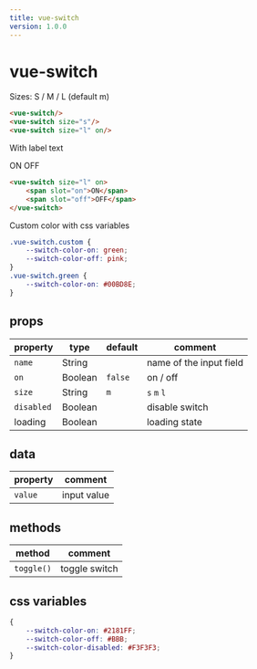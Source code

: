 ```yaml
---
title: vue-switch
version: 1.0.0
---
```

<style scoped lang='stylus'>
.vue-switch.custom
    --switch-color-on green
    --switch-color-off pink
.vue-switch.green
    --switch-color-on #00BD8E
</style>

# vue-switch
<Badge :text="$page.frontmatter.version"/>

<vp-holder>
Sizes: S / M / L (default m)

<vue-switch/>
<vue-switch size="s"/>
<vue-switch size="l" on/>

``` html
<vue-switch/>
<vue-switch size="s"/>
<vue-switch size="l" on/>
```

With label text

<vue-switch size="l" on> <span slot="on">ON</span> <span slot="off">OFF</span> </vue-switch>

``` html
<vue-switch size="l" on>
    <span slot="on">ON</span>
    <span slot="off">OFF</span>
</vue-switch>
```

Custom color with css variables

<vue-switch class="custom" on></vue-switch>
<vue-switch class="green" on></vue-switch>

``` css
.vue-switch.custom {
    --switch-color-on: green;
    --switch-color-off: pink;
}
.vue-switch.green {
    --switch-color-on: #00BD8E;
}
```
</vp-holder>

## props

| property   | type    | default | comment                 |
| ---------- | ------- | ------- | ----------------------- |
| `name`     | String  |         | name of the input field |
| `on`       | Boolean | `false` | on / off                |
| `size`     | String  | `m`     | `s` `m` `l`             |
| `disabled` | Boolean |         | disable switch          |
| loading    | Boolean |         | loading state           |

## data

| property | comment     |
| -------- | ----------- |
| `value`  | input value |

## methods

| method     | comment       |
| ---------- | ------------- |
| `toggle()` | toggle switch |

## css variables

```css
{
 	--switch-color-on: #2181FF;
	--switch-color-off: #BBB;
	--switch-color-disabled: #F3F3F3;
}
```

